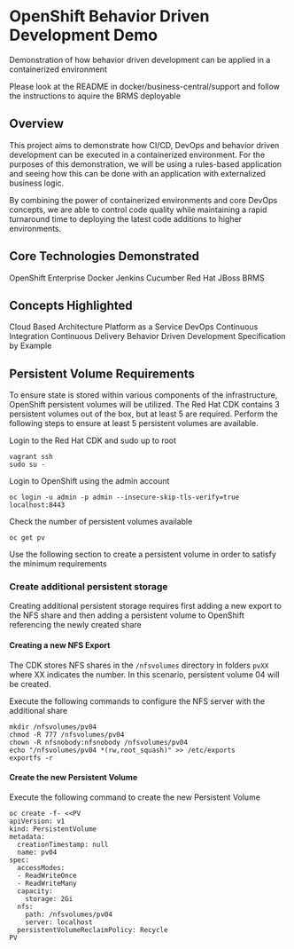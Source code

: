 OpenShift Behavior Driven Development Demo 
==========================================

Demonstration of how behavior driven development can be applied in a containerized environment

Please look at the README in docker/business-central/support and follow the instructions to aquire the BRMS deployable

## Overview

This project aims to demonstrate how CI/CD, DevOps and behavior driven development can be executed in a containerized environment. For the purposes of this demonstration, we will be using a rules-based application and seeing how this can be done with an application with externalized business logic.

By combining the power of containerized environments and core DevOps concepts, we are able to control code quality while maintaining a rapid turnaround time to deploying the latest code additions to higher environments.

## Core Technologies Demonstrated

OpenShift Enterprise
Docker
Jenkins
Cucumber
Red Hat JBoss BRMS


## Concepts Highlighted

Cloud Based Architecture
Platform as a Service
DevOps
Continuous Integration
Continuous Delivery
Behavior Driven Development
Specification by Example


## Persistent Volume Requirements

To ensure state is stored within various components of the infrastructure, OpenShift persistent volumes will be utilized. The Red Hat CDK contains 3 persistent volumes out of the box, but at least 5 are required. Perform the following steps to ensure at least 5 persistent volumes are available.

Login to the Red Hat CDK and sudo up to root

```
vagrant ssh
sudo su -
```
 
Login to OpenShift using the admin account

    oc login -u admin -p admin --insecure-skip-tls-verify=true localhost:8443

Check the number of persistent volumes available

    oc get pv
    
Use the following section to create a persistent volume in order to satisfy the minimum requirements

### Create additional persistent storage

Creating additional persistent storage requires first adding a new export to the NFS share and then adding a persistent volume to OpenShift referencing the newly created share

#### Creating a new NFS Export

The CDK stores NFS shares in the `/nfsvolumes` directory in folders `pvXX` where XX indicates the number. In this scenario, persistent volume 04 will be created.

Execute the following commands to configure the NFS server with the additional share

```
mkdir /nfsvolumes/pv04
chmod -R 777 /nfsvolumes/pv04
chown -R nfsnobody:nfsnobody /nfsvolumes/pv04
echo "/nfsvolumes/pv04 *(rw,root_squash)" >> /etc/exports
exportfs -r
```

#### Create the new Persistent Volume

Execute the following command to create the new Persistent Volume

```
oc create -f- <<PV
apiVersion: v1
kind: PersistentVolume
metadata:
  creationTimestamp: null
  name: pv04
spec:
  accessModes:
  - ReadWriteOnce
  - ReadWriteMany
  capacity:
    storage: 2Gi
  nfs:
    path: /nfsvolumes/pv04
    server: localhost
  persistentVolumeReclaimPolicy: Recycle
PV
```
